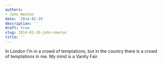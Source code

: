 ```yaml
---
authors:
- John Newton
date: '2014-02-19'
description: ''
draft: true
slug: 2014-02-19-john-newton
title: ''
---
```

In London I’m in a crowd of temptations, but in the country there is a crowd of temptations in me. My mind is a Vanity Fair.



